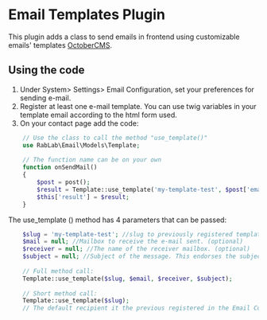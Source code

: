 # Email Templates Plugin

This plugin adds a class to send emails in frontend using customizable emails' templates [OctoberCMS](http://octobercms.com).

## Using the code

1. Under System> Settings> Email Configuration, set your preferences for sending e-mail.
2. Register at least one e-mail template. You can use twig variables in your template email according to the html form used.
3. On your contact page add the code:

```php
    // Use the class to call the method "use_template()"
    use RabLab\Email\Models\Template;
    
    // The function name can be on your own
    function onSendMail()
    {
        $post = post();
        $result = Template::use_template('my-template-test', $post['email'], $post['name']);
        $this['result'] = $result;
    }
```

The use_template () method has 4 parameters that can be passed:

```php
    $slug = 'my-template-test'; //slug to previously registered template in the database. (required)
    $mail = null; //Mailbox to receive the e-mail sent. (optional)
    $receiver = null; //The name of the receiver mailbox. (optional)
    $subject = null; //Subject of the message. This endorses the subject entered orginalmente to register a template.
    
    // Full method call:
    Template::use_template($slug, $email, $receiver, $subject);
    
    // Short method call:
    Template::use_template($slug);
    // The default recipient it the previous registered in the Email Configuration
```
